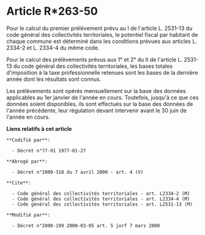 # Article R*263-50

Pour le calcul du premier prélèvement prévu au I de l'article L. 2531-13 du code général des collectivités territoriales, le
potentiel fiscal par habitant de chaque commune est déterminé dans les conditions prévues aux articles L. 2334-2 et L. 2334-4
du même code.

Pour le calcul des prélèvements prévus aux 1° et 2° du II de l'article L. 2531-13 du code général des collectivités
territoriales, les bases totales d'imposition à la taxe professionnelle retenues sont les bases de la dernière année dont les
résultats sont connus.

Les prélèvements sont opérés mensuellement sur la base des données applicables au 1er janvier de l'année en cours. Toutefois,
jusqu'à ce que ces données soient disponibles, ils sont effectués sur la base des données de l'année précédente, leur
régulation devant intervenir avant le 30 juin de l'année en cours.

**Liens relatifs à cet article**

	**Codifié par**:

	  - Décret n°77-91 1977-01-27

	**Abrogé par**:

	  - Décret n°2000-318 du 7 avril 2000 - art. 4 (V)

	**Cite**:

	  - Code général des collectivités territoriales - art. L2334-2 (M)
	  - Code général des collectivités territoriales - art. L2334-4 (M)
	  - Code général des collectivités territoriales - art. L2531-13 (M)

	**Modifié par**:

	  - Décret n°2000-199 2000-03-05 art. 5 jorf 7 mars 2000
